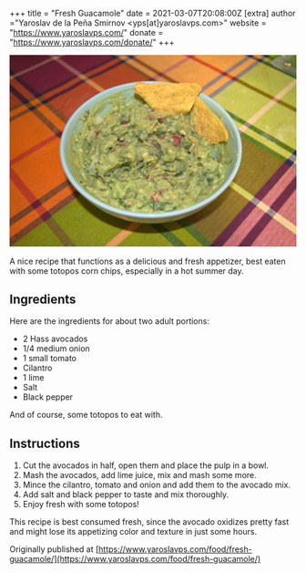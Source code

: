 +++
title = "Fresh Guacamole"
date = 2021-03-07T20:08:00Z
[extra]
author ="Yaroslav de la Peña Smirnov <yps[at]yaroslavps.com>"
website = "https://www.yaroslavps.com/"
donate = "https://www.yaroslavps.com/donate/"
+++

![Fresh Guacamole](guacamole.jpg)

A nice recipe that functions as a delicious and fresh appetizer, best eaten with
some totopos corn chips, especially in a hot summer day.

<!-- more -->

## Ingredients

Here are the ingredients for about two adult portions:

* 2 Hass avocados
* 1/4 medium onion
* 1 small tomato
* Cilantro
* 1 lime
* Salt
* Black pepper

And of course, some totopos to eat with.

## Instructions

1. Cut the avocados in half, open them and place the pulp in a bowl.
2. Mash the avocados, add lime juice, mix and mash some more.
3. Mince the cilantro, tomato and onion and add them to the avocado mix.
4. Add salt and black pepper to taste and mix thoroughly.
5. Enjoy fresh with some totopos!

This recipe is best consumed fresh, since the avocado oxidizes pretty fast and
might lose its appetizing color and texture in just some hours.


Originally published at [https://www.yaroslavps.com/food/fresh-guacamole/](https://www.yaroslavps.com/food/fresh-guacamole/)
